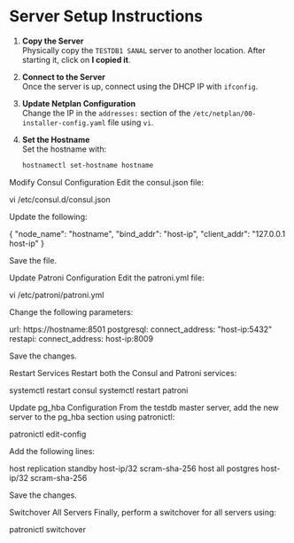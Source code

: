 # Server Setup Instructions

1. **Copy the Server**  
   Physically copy the `TESTDB1 SANAL` server to another location. After starting it, click on **I copied it**.

2. **Connect to the Server**  
   Once the server is up, connect using the DHCP IP with `ifconfig`.

3. **Update Netplan Configuration**  
   Change the IP in the `addresses:` section of the `/etc/netplan/00-installer-config.yaml` file using `vi`.

4. **Set the Hostname**  
   Set the hostname with:
   ```bash
   hostnamectl set-hostname hostname

Modify Consul Configuration
Edit the consul.json file:

vi /etc/consul.d/consul.json

Update the following:

{
  "node_name": "hostname",
  "bind_addr": "host-ip",
  "client_addr": "127.0.0.1 host-ip"
}

Save the file.

Update Patroni Configuration
Edit the patroni.yml file:

vi /etc/patroni/patroni.yml


Change the following parameters:

url: https://hostname:8501
postgresql:
  connect_address: "host-ip:5432"
restapi:
  connect_address: host-ip:8009


Save the changes.


Restart Services
Restart both the Consul and Patroni services:


systemctl restart consul
systemctl restart patroni


Update pg_hba Configuration
From the testdb master server, add the new server to the pg_hba section using patronictl:

patronictl edit-config


Add the following lines:

host  replication     standby         host-ip/32     scram-sha-256
host  all             postgres        host-ip/32     scram-sha-256


Save the changes.

Switchover All Servers
Finally, perform a switchover for all servers using:

patronictl switchover






